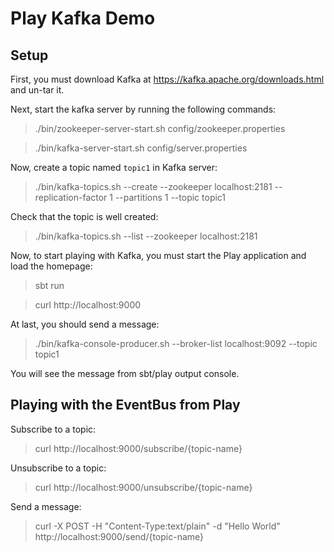 # Play Kafka Demo

## Setup

First, you must download Kafka at https://kafka.apache.org/downloads.html and un-tar it.


Next, start the kafka server by running the following commands:

> ./bin/zookeeper-server-start.sh config/zookeeper.properties

> ./bin/kafka-server-start.sh config/server.properties

Now, create a topic named `topic1` in Kafka server:

> ./bin/kafka-topics.sh --create --zookeeper localhost:2181 --replication-factor 1 --partitions 1 --topic topic1

Check that the topic is well created:

> ./bin/kafka-topics.sh --list --zookeeper localhost:2181


Now, to start playing with Kafka, you must start the Play application and load the homepage:

> sbt run

> curl http://localhost:9000

At last, you should send a message:

> ./bin/kafka-console-producer.sh --broker-list localhost:9092 --topic topic1

You will see the message from sbt/play output console.


## Playing with the EventBus from Play

Subscribe to a topic:

> curl http://localhost:9000/subscribe/{topic-name}

Unsubscribe to a topic:

> curl http://localhost:9000/unsubscribe/{topic-name}

Send a message:

> curl -X POST -H "Content-Type:text/plain" -d "Hello World" http://localhost:9000/send/{topic-name}
